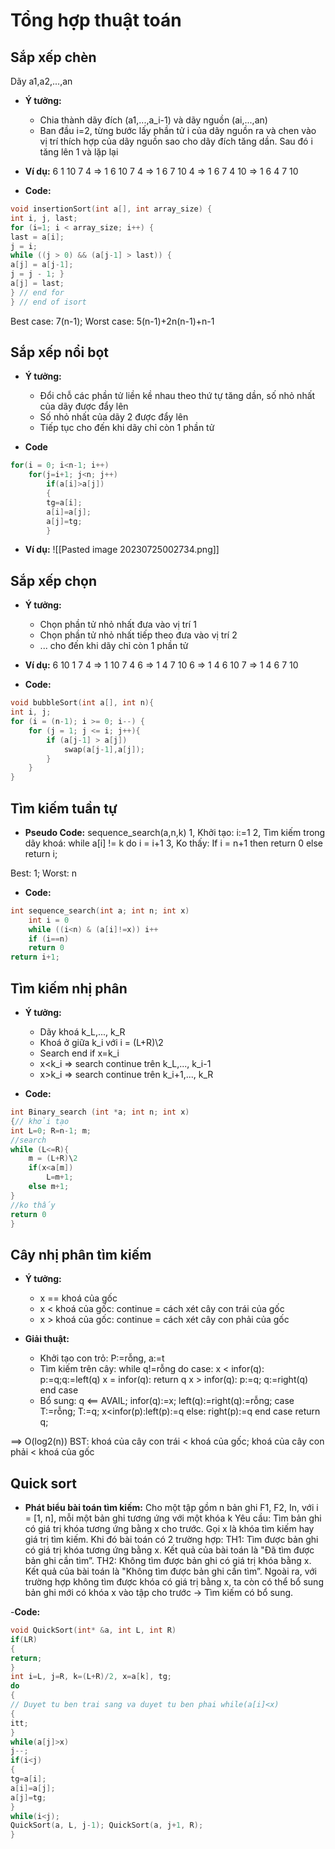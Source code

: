 # Tổng hợp thuật toán
## Sắp xếp chèn
Dãy a1,a2,...,an
- **Ý tưởng:**
	- Chia thành dãy đích (a1,...,a_i-1) và dãy nguồn (ai,...,an)
	- Ban đầu i=2, từng bước lấy phần tử i của dãy nguồn ra và chen vào vị trí thích hợp của dãy nguồn sao cho dãy đích tăng dần. Sau đó i tăng lên 1 và lặp lại
- **Ví dụ:**
6 1 10 7 4 => 1 6 10 7 4 => 1 6 7 10 4 => 1 6 7 4 10 => 1 6 4 7 10

- **Code:**
```C
void insertionSort(int a[], int array_size) {
int i, j, last;
for (i=1; i < array_size; i++) {
last = a[i];
j = i;
while ((j > 0) && (a[j-1] > last)) {
a[j] = a[j-1];
j = j - 1; }
a[j] = last;
} // end for
} // end of isort
```
Best case: 7(n-1); Worst case: 5(n-1)+2n(n-1)+n-1

## Sắp xếp nổi bọt
- **Ý tưởng:**
	- Đổi chỗ các phần tử liền kề nhau theo thứ tự tăng dần, số nhỏ nhất của dãy được đẩy lên
	- Số nhỏ nhất của dãy 2 được đẩy lên
	- Tiếp tục cho đến khi dãy chỉ còn 1 phần tử

- **Code**
```C
for(i = 0; i<n-1; i++)
	for(j=i+1; j<n; j++)
		if(a[i]>a[j])
		{
		tg=a[i];
		a[i]=a[j];
		a[j]=tg;
		}
```

- **Ví dụ:**
![[Pasted image 20230725002734.png]]

## Sắp xếp chọn
- **Ý tưởng:**
	- Chọn phần tử nhỏ nhất đưa vào vị trí 1
	- Chọn phần tử nhỏ nhất tiếp theo đưa vào vị trí 2
	- ... cho đến khi dãy chỉ còn 1 phần tử

- **Ví dụ:**
6 10 1 7 4 => 1 10 7 4 6 => 1 4 7 10 6 => 1 4 6 10 7 => 1 4 6 7 10

- **Code:**
```C
void bubbleSort(int a[], int n){
int i, j;
for (i = (n-1); i >= 0; i--) {
	for (j = 1; j <= i; j++){
		if (a[j-1] > a[j])
			swap(a[j-1],a[j]);
		}
	}
}
```

## Tìm kiếm tuần tự
- **Pseudo Code:**
sequence_search(a,n,k)
1, Khởi tạo: i:=1
2, Tìm kiếm trong dãy khoá: while a[i] != k do i = i+1
3, Ko thấy: If i = n+1 then return 0
			else return i;

Best: 1; Worst: n

- **Code:**
```C
int sequence_search(int a; int n; int x)
	int i = 0
	while ((i<n) & (a[i]!=x)) i++
	if (i==n)
	return 0
return i+1; 
```

## Tìm kiếm nhị phân
- **Ý tưởng:**
	- Dãy khoá k_L,..., k_R
	- Khoá ở giữa k_i với i = (L+R)\2
	- Search end if x=k_i
	- x<k_i => search continue trên k_L,..., k_i-1
	- x>k_i => search continue trên k_i+1,..., k_R

- **Code:**
```C
int Binary_search (int *a; int n; int x)
{// khởi tạo
int L=0; R=n-1; m;
//search
while (L<=R){
	m = (L+R)\2
	if(x<a[m])
		L=m+1;
	else m+1;
}
//ko thấy
return 0
}
```

## Cây nhị phân tìm kiếm
- **Ý tưởng:**
	- x == khoá của gốc
	- x < khoá của gốc: continue = cách xét cây con trái của gốc
	- x > khoá của gốc: continue = cách xét cây con phải của gốc

- **Giải thuật:**
	- Khởi tạo con trỏ: P:=rỗng, a:=t
	- Tìm kiếm trên cây: while q!=rỗng do
								case: x < infor(q): p:=q;q:=left(q)
										x = infor(q): return q
										x > infor(q): p:=q; q:=right(q)
								end case
	- Bổ sung: q <== AVAIL;
				  infor(q):=x;
				  left(q):=right(q):=rỗng;
				  case 
					  T:=rỗng; T:=q;
					  x<infor(p):left(p):=q
					  else: right(p):=q
					end case
					return q;

==> O(log2(n))
BST: khoá của cây con trái < khoá của gốc; khoá của cây con phải < khoá của gốc

## Quick sort
- **Phát biểu bài toán tìm kiếm:**
Cho một tập gồm n bản ghi F1, F2, In, với i = [1, n], mỗi một bản ghi tương ứng với một khóa k
Yêu cầu: Tìm bản ghi có giá trị khóa tương ứng bằng x cho trước.
Gọi x là khóa tìm kiếm hay giá trị tìm kiếm. Khi đó bài toán có 2 trường hợp:
TH1: Tìm được bản ghi có giá trị khóa tương ứng bằng x. Kết quả của bài toán là "Đã tìm được bản ghi cần tìm”.
TH2: Không tìm được bản ghi có giá trị khóa bằng x. Kết quả của bài toán là "Không tìm được bản ghi cần tìm”.
Ngoài ra, với trường hợp không tìm được khóa có giá trị bằng x, ta còn có thể bổ sung bản ghi mới có khóa x vào tập cho trước → Tìm kiếm có bổ sung.

-**Code:**
```C
void QuickSort(int* &a, int L, int R)
if(LR)
{
return;
}
int i=L, j=R, k=(L+R)/2, x=a[k], tg;
do
{
// Duyet tu ben trai sang va duyet tu ben phai while(a[i]<x)
{
itt;
}
while(a[j]>x)
j--;
if(i<j)
{
tg=a[i];
a[i]=a[j];
a[j]=tg;
}
while(i<j);
QuickSort(a, L, j-1); QuickSort(a, j+1, R);
}
```

